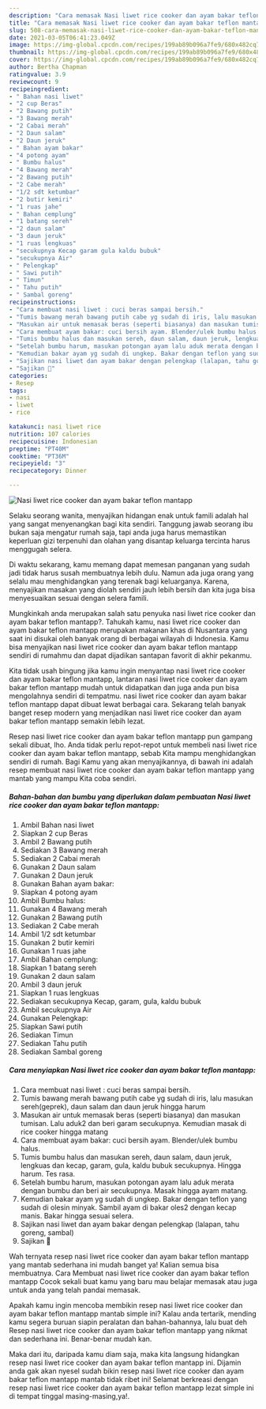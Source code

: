 ```yaml
---
description: "Cara memasak Nasi liwet rice cooker dan ayam bakar teflon mantapp yang sedap Untuk Jualan"
title: "Cara memasak Nasi liwet rice cooker dan ayam bakar teflon mantapp yang sedap Untuk Jualan"
slug: 508-cara-memasak-nasi-liwet-rice-cooker-dan-ayam-bakar-teflon-mantapp-yang-sedap-untuk-jualan
date: 2021-03-05T06:41:23.049Z
image: https://img-global.cpcdn.com/recipes/199ab89b096a7fe9/680x482cq70/nasi-liwet-rice-cooker-dan-ayam-bakar-teflon-mantapp-foto-resep-utama.jpg
thumbnail: https://img-global.cpcdn.com/recipes/199ab89b096a7fe9/680x482cq70/nasi-liwet-rice-cooker-dan-ayam-bakar-teflon-mantapp-foto-resep-utama.jpg
cover: https://img-global.cpcdn.com/recipes/199ab89b096a7fe9/680x482cq70/nasi-liwet-rice-cooker-dan-ayam-bakar-teflon-mantapp-foto-resep-utama.jpg
author: Bertha Chapman
ratingvalue: 3.9
reviewcount: 9
recipeingredient:
- " Bahan nasi liwet"
- "2 cup Beras"
- "2 Bawang putih"
- "3 Bawang merah"
- "2 Cabai merah"
- "2 Daun salam"
- "2 Daun jeruk"
- " Bahan ayam bakar"
- "4 potong ayam"
- " Bumbu halus"
- "4 Bawang merah"
- "2 Bawang putih"
- "2 Cabe merah"
- "1/2 sdt ketumbar"
- "2 butir kemiri"
- "1 ruas jahe"
- " Bahan cemplung"
- "1 batang sereh"
- "2 daun salam"
- "3 daun jeruk"
- "1 ruas lengkuas"
- "secukupnya Kecap garam gula kaldu bubuk"
- "secukupnya Air"
- " Pelengkap"
- " Sawi putih"
- " Timun"
- " Tahu putih"
- " Sambal goreng"
recipeinstructions:
- "Cara membuat nasi liwet : cuci beras sampai bersih."
- "Tumis bawang merah bawang putih cabe yg sudah di iris, lalu masukan sereh(geprek), daun salam dan daun jeruk hingga harum"
- "Masukan air untuk memasak beras (seperti biasanya) dan masukan tumisan. Lalu aduk2 dan beri garam secukupnya. Kemudian masak di rice cooker hingga matang"
- "Cara membuat ayam bakar: cuci bersih ayam. Blender/ulek bumbu halus."
- "Tumis bumbu halus dan masukan sereh, daun salam, daun jeruk, lengkuas dan kecap, garam, gula, kaldu bubuk secukupnya. Hingga harum. Tes rasa."
- "Setelah bumbu harum, masukan potongan ayam lalu aduk merata dengan bumbu dan beri air secukupnya. Masak hingga ayam matang."
- "Kemudian bakar ayam yg sudah di ungkep. Bakar dengan teflon yang sudah di olesin minyak. Sambil ayam di bakar oles2 dengan kecap manis. Bakar hingga sesuai selera."
- "Sajikan nasi liwet dan ayam bakar dengan pelengkap (lalapan, tahu goreng, sambal)"
- "Sajikan 🧡"
categories:
- Resep
tags:
- nasi
- liwet
- rice

katakunci: nasi liwet rice 
nutrition: 107 calories
recipecuisine: Indonesian
preptime: "PT40M"
cooktime: "PT36M"
recipeyield: "3"
recipecategory: Dinner

---
```



![Nasi liwet rice cooker dan ayam bakar teflon mantapp](https://img-global.cpcdn.com/recipes/199ab89b096a7fe9/680x482cq70/nasi-liwet-rice-cooker-dan-ayam-bakar-teflon-mantapp-foto-resep-utama.jpg)

Selaku seorang wanita, menyajikan hidangan enak untuk famili adalah hal yang sangat menyenangkan bagi kita sendiri. Tanggung jawab seorang ibu bukan saja mengatur rumah saja, tapi anda juga harus memastikan keperluan gizi terpenuhi dan olahan yang disantap keluarga tercinta harus menggugah selera.

Di waktu  sekarang, kamu memang dapat memesan panganan yang sudah jadi tidak harus susah membuatnya lebih dulu. Namun ada juga orang yang selalu mau menghidangkan yang terenak bagi keluarganya. Karena, menyajikan masakan yang diolah sendiri jauh lebih bersih dan kita juga bisa menyesuaikan sesuai dengan selera famili. 



Mungkinkah anda merupakan salah satu penyuka nasi liwet rice cooker dan ayam bakar teflon mantapp?. Tahukah kamu, nasi liwet rice cooker dan ayam bakar teflon mantapp merupakan makanan khas di Nusantara yang saat ini disukai oleh banyak orang di berbagai wilayah di Indonesia. Kamu bisa menyajikan nasi liwet rice cooker dan ayam bakar teflon mantapp sendiri di rumahmu dan dapat dijadikan santapan favorit di akhir pekanmu.

Kita tidak usah bingung jika kamu ingin menyantap nasi liwet rice cooker dan ayam bakar teflon mantapp, lantaran nasi liwet rice cooker dan ayam bakar teflon mantapp mudah untuk didapatkan dan juga anda pun bisa mengolahnya sendiri di tempatmu. nasi liwet rice cooker dan ayam bakar teflon mantapp dapat dibuat lewat berbagai cara. Sekarang telah banyak banget resep modern yang menjadikan nasi liwet rice cooker dan ayam bakar teflon mantapp semakin lebih lezat.

Resep nasi liwet rice cooker dan ayam bakar teflon mantapp pun gampang sekali dibuat, lho. Anda tidak perlu repot-repot untuk membeli nasi liwet rice cooker dan ayam bakar teflon mantapp, sebab Kita mampu menghidangkan sendiri di rumah. Bagi Kamu yang akan menyajikannya, di bawah ini adalah resep membuat nasi liwet rice cooker dan ayam bakar teflon mantapp yang mantab yang mampu Kita coba sendiri.

<!--inarticleads1-->

##### Bahan-bahan dan bumbu yang diperlukan dalam pembuatan Nasi liwet rice cooker dan ayam bakar teflon mantapp:

1. Ambil  Bahan nasi liwet
1. Siapkan 2 cup Beras
1. Ambil 2 Bawang putih
1. Sediakan 3 Bawang merah
1. Sediakan 2 Cabai merah
1. Gunakan 2 Daun salam
1. Gunakan 2 Daun jeruk
1. Gunakan  Bahan ayam bakar:
1. Siapkan 4 potong ayam
1. Ambil  Bumbu halus:
1. Gunakan 4 Bawang merah
1. Gunakan 2 Bawang putih
1. Sediakan 2 Cabe merah
1. Ambil 1/2 sdt ketumbar
1. Gunakan 2 butir kemiri
1. Gunakan 1 ruas jahe
1. Ambil  Bahan cemplung:
1. Siapkan 1 batang sereh
1. Gunakan 2 daun salam
1. Ambil 3 daun jeruk
1. Siapkan 1 ruas lengkuas
1. Sediakan secukupnya Kecap, garam, gula, kaldu bubuk
1. Ambil secukupnya Air
1. Gunakan  Pelengkap:
1. Siapkan  Sawi putih
1. Sediakan  Timun
1. Sediakan  Tahu putih
1. Sediakan  Sambal goreng




<!--inarticleads2-->

##### Cara menyiapkan Nasi liwet rice cooker dan ayam bakar teflon mantapp:

1. Cara membuat nasi liwet : cuci beras sampai bersih.
1. Tumis bawang merah bawang putih cabe yg sudah di iris, lalu masukan sereh(geprek), daun salam dan daun jeruk hingga harum
1. Masukan air untuk memasak beras (seperti biasanya) dan masukan tumisan. Lalu aduk2 dan beri garam secukupnya. Kemudian masak di rice cooker hingga matang
1. Cara membuat ayam bakar: cuci bersih ayam. Blender/ulek bumbu halus.
1. Tumis bumbu halus dan masukan sereh, daun salam, daun jeruk, lengkuas dan kecap, garam, gula, kaldu bubuk secukupnya. Hingga harum. Tes rasa.
1. Setelah bumbu harum, masukan potongan ayam lalu aduk merata dengan bumbu dan beri air secukupnya. Masak hingga ayam matang.
1. Kemudian bakar ayam yg sudah di ungkep. Bakar dengan teflon yang sudah di olesin minyak. Sambil ayam di bakar oles2 dengan kecap manis. Bakar hingga sesuai selera.
1. Sajikan nasi liwet dan ayam bakar dengan pelengkap (lalapan, tahu goreng, sambal)
1. Sajikan 🧡




Wah ternyata resep nasi liwet rice cooker dan ayam bakar teflon mantapp yang mantab sederhana ini mudah banget ya! Kalian semua bisa membuatnya. Cara Membuat nasi liwet rice cooker dan ayam bakar teflon mantapp Cocok sekali buat kamu yang baru mau belajar memasak atau juga untuk anda yang telah pandai memasak.

Apakah kamu ingin mencoba membikin resep nasi liwet rice cooker dan ayam bakar teflon mantapp mantab simple ini? Kalau anda tertarik, mending kamu segera buruan siapin peralatan dan bahan-bahannya, lalu buat deh Resep nasi liwet rice cooker dan ayam bakar teflon mantapp yang nikmat dan sederhana ini. Benar-benar mudah kan. 

Maka dari itu, daripada kamu diam saja, maka kita langsung hidangkan resep nasi liwet rice cooker dan ayam bakar teflon mantapp ini. Dijamin anda gak akan nyesel sudah bikin resep nasi liwet rice cooker dan ayam bakar teflon mantapp mantab tidak ribet ini! Selamat berkreasi dengan resep nasi liwet rice cooker dan ayam bakar teflon mantapp lezat simple ini di tempat tinggal masing-masing,ya!.

